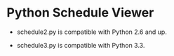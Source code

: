 Python Schedule Viewer
========

* schedule2.py is compatible with Python 2.6 and up.

* schedule3.py is compatible with Python 3.3.
